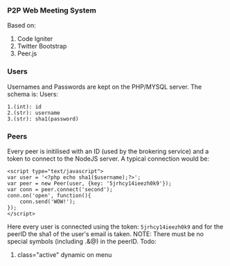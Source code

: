 ### P2P Web Meeting System ###

Based on:

1. Code Igniter
2. Twitter Bootstrap 
3. Peer.js

### Users ###
Usernames and Passwords are kept on the PHP/MYSQL server. 
The schema is:
Users:

    1.(int): id
    2.(str): username
    3.(str): sha1(password)

### Peers ###
Every peer is initilised with an ID (used by the brokering service) and a token to connect to the NodeJS server.
A typical connection would be:

    <script type="text/javascript">
    var user = '<?php echo sha1($username);?>';
    var peer = new Peer(user, {key: '5jrhcy14ieezh0k9'});
    var conn = peer.connect('second');
    conn.on('open', function(){
        conn.send('WOW!');
    });
    </script>

Here every user is connected using the token: `5jrhcy14ieezh0k9`
and for the peerID the sha1 of the user's email is taken.
NOTE: There must be no special symbols (including .&@) in the peerID.
Todo:

1. class="active" dynamic on menu
